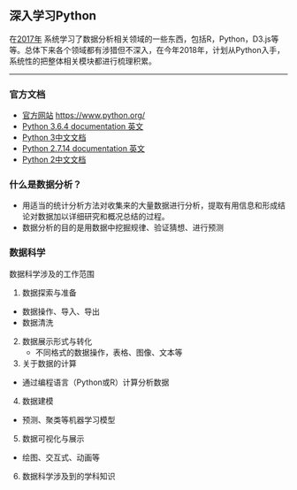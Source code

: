 ## 深入学习Python
在[2017年](https://github.com/jasonbai/2017plan) 系统学习了数据分析相关领域的一些东西，包括R，Python，D3.js等等。总体下来各个领域都有涉猎但不深入，在今年2018年，计划从Python入手，系统性的把整体相关模块都进行梳理积累。

---
### 官方文档

* [官方网站](https://www.python.org/)  https://www.python.org/
* [Python 3.6.4 documentation 英文](https://docs.python.org/3/)
* [Python 3中文文档](http://www.runoob.com/manual/pythontutorial3/docs/html/)
* [Python 2.7.14 documentation 英文](https://docs.python.org/2/)
* [Python 2中文文档](http://www.runoob.com/manual/pythontutorial/docs/html/)



### 什么是数据分析？

* 用适当的统计分析方法对收集来的大量数据进行分析，提取有用信息和形成结论对数据加以详细研究和概况总结的过程。
* 数据分析的目的是用数据中挖掘规律、验证猜想、进行预测

### 数据科学

数据科学涉及的工作范围

1.  数据探索与准备
   * 数据操作、导入、导出
   * 数据清洗
2. 数据展示形式与转化
   * 不同格式的数据操作，表格、图像、文本等
3.  关于数据的计算
   * 通过编程语言（Python或R）计算分析数据
4.  数据建模
   * 预测、聚类等机器学习模型
5.  数据可视化与展示
   * 绘图、交互式、动画等
6.  数据科学涉及到的学科知识







